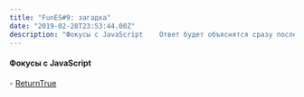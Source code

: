 ```yaml
---
title: "FunES#9: загадка"
date: "2019-02-28T23:53:44.00Z"
description: "Фокусы с JavaScript    Ответ будет объяснятся сразу после вопроса, так что если хотите сами подумать, не листайте. Мой ответ баз"
---
```


<h4>Фокусы с JavaScript</h4>
- <a href="https://alf.nu/ReturnTrue" target="_blank" rel="noopener noreferrer">ReturnTrue</a> <br/>




